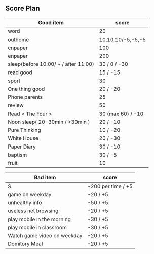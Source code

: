 ## Score Plan

| Good item                            | score             |
| ------------------------------------ | ----------------- |
| word                                 | 20                |
| outhome                              | 10,10,10/-5,-5,-5 |
| cnpaper                              | 100               |
| enpaper                              | 200               |
| sleep(before 10:00/ ~ / after 11:00) | 30 / 0 / -30      |
| read good                            | 15 / -15          |
| sport                                | 30                |
| One thing good                       | 20 / -20          |
| Phone parents                        | 25                |
| review                               | 50                |
| Read < The Four >                    | 30 (max 60) / -10 |
| Noon sleep( 20-30min / >30min )      | 20 / -10          |
| Pure Thinking                        | 10 / -20          |
| White House                          | 20 / -30          |
| Paper Diary                          | 30 / -10          |
| baptism                              | 30 / -5           |
| fruit                                | 10                |




| Bad item                    | score              |
| --------------------------- | ------------------ |
| S                           | -200 per time / +5 |
| game on weekday             | -20 / +5           |
| unhealthy info              | -50 / +5           |
| useless net browsing        | -20 / +5           |
| play mobile in the morning  | -30 / +5           |
| play mobile in classroom    | -30 / +5           |
| Watch game video on weekday | -20 / +5           |
| Domitory Meal               | -20 / +5           |

